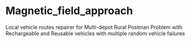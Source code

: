 # Magnetic_field_approach
Local vehicle routes repairer for Multi-depot Rural Postman Problem with Rechargeable and Reusable vehicles with multiple random vehicle failures
